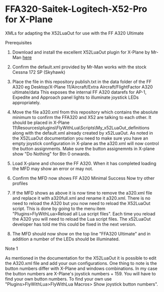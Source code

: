 # FFA320-Saitek-Logitech-X52-Pro for X-Plane
XMLs for adapting the X52LuaOut for use with the FF A320 Ultimate

Prerequisites

1. Download and install the excellent X52LuaOut plugin for X-Plane by Mr-Man [here](https://forums.x-plane.org/index.php?/files/file/35304-x52luaout-winmaclin/&tab=comments&page=11)

2. Confirm the default.xml provided by Mr-Man works with the stock Cessna 172 SP (Skyhawk)

3. Place the file in this repository publish.txt in the data folder of the FF A320 eg 
Desktop/X-Plane 11/Aircraft/Extra Aircraft/FlightFactor A320 ultimate/data
This exposes the internal FF A320 datarefs for AP-1, Expedite and Approach panel lights to illuminate joystick LEDs appropriately.

4. Move the file a320.xml from this repository which contains the absolute minimum to confirm the FFA320 and X52 are talking to each other. It should be placed in X-Plane 11\Resources\plugins\FlyWithLua\Scripts\My_x52LuaOut_definitions along with the default.xml already created by x52LuaOut. As noted in the X52LuaOut documentation you need to make sure you have an empty joystick configuration in X-plane as the a320.xml will now control the button assignments. Make sure the button assignemnts in X-plane show "Do Nothing" for Btn 0 onwards.

5. Load X-plane and choose the FF A320. When it has completed loading the MFD may show an error or may not.

6. Confirm the MFD now shows 
FF A320 Minimal 
Success Now try
other profiles

7. If the MFD shows as above it is now time to remove the a320.xml file and replace it with a320full.xml and rename it a320.xml. There is no need to reload the A320 but you now need to reload the X52LuaOut script. This is done by going to the menu item "Plugins>FlyWithLua>Reload all Lua script files". Each time you reload the A320 you will need to reload the Lua script files. The x52LuaOut developer has told me this could be fixed in the next version.

8. The MFD should now show on the top line "FFA320 Ultimate" and in addition a number of the LEDs should be illuminated.


Note 1 

As mentioned in the documentation for the X52LuaOut it is possible to edit the A320.xml file and add your oun configurations.
One thing to note is the button numbers differ with X-Plane and windows combinations. In my case the button numbers are X-Plane's joystick numbers + 159. You will have to find your own button numbers. To find your own use "Plugins>FlyWithLua>FlyWithLua Macros> Show joystick button numbers".







